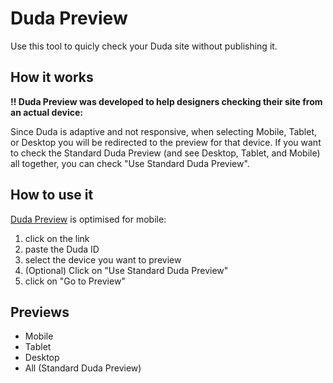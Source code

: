 # Duda Preview

Use this tool to quicly check your Duda site without publishing it.

## How it works

**!! Duda Preview was developed to help designers checking their site from an actual device:** 

Since Duda is adaptive and not responsive, when selecting Mobile, Tablet, or Desktop you will be redirected to the preview for that device. If you want to check the Standard Duda Preview (and see Desktop, Tablet, and Mobile) all together, you can check "Use Standard Duda Preview".

## How to use it

[Duda Preview](https://spotzerdesign.github.io/duda-preview/) is optimised for mobile: 
1. click on the link
2. paste the Duda ID
3. select the device you want to preview
4. (Optional) Click on "Use Standard Duda Preview"
5. click on "Go to Preview"

## Previews

- Mobile
- Tablet
- Desktop
- All (Standard Duda Preview)

